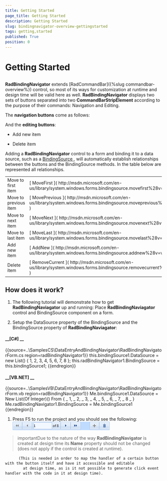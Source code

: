 ```yaml
---
title: Getting Started
page_title: Getting Started
description: Getting Started
slug: bindingnavigator-overview-gettingstarted
tags: getting,started
published: True
position: 0
---
```


# Getting Started



## 

__RadBindingNavigator__ extends
          [RadCommandBar]({%slug commandbar-overview%}) control,
          so most of its ways for customization at runtime
          and design time will be valid here as well. __RadBindingNavigator__ displays two sets of buttons separated
          into two __CommandBarStripElement__ according to the purpose of their commands: Navigation and Editing.
        

The __navigation buttons__ come as follows:
        

And the __editing buttons__:
        

* Add new item
            

* Delete item
            

Adding a __RadBindingNavigator__ control to a form and binding it to a data source, such as a
          [
                BindingSource
              ](
              http://msdn.microsoft.com/en-us/library/system.windows.forms.bindingsource%28v=vs.110%29.aspx
            )
          ,
          will automatically establish relationships between the buttons and the BindingSource methods.
          In the table below are represented all relationships.
        
<table><tr><td>Move to first item</td><td>[
                    MoveFirst
                  ](
                  http://msdn.microsoft.com/en-us/library/system.windows.forms.bindingsource.movefirst%28v=vs.110%29.aspx
                )</td></tr><tr><td>Move to previous item</td><td>[
                    MovePrevious
                  ](
                  http://msdn.microsoft.com/en-us/library/system.windows.forms.bindingsource.moveprevious%28v=vs.110%29.aspx
                )</td></tr><tr><td>Move to next item</td><td>[
                    MoveNext
                  ](
                  http://msdn.microsoft.com/en-us/library/system.windows.forms.bindingsource.movenext%28v=vs.110%29.aspx
                )</td></tr><tr><td>Move to last item</td><td>[
                    MoveLast
                  ](
                  http://msdn.microsoft.com/en-us/library/system.windows.forms.bindingsource.movelast%28v=vs.110%29.aspx
                )</td></tr><tr><td>Add new item</td><td>[
                    AddNew
                  ](
                  http://msdn.microsoft.com/en-us/library/system.windows.forms.bindingsource.addnew%28v=vs.110%29.aspx
                )</td></tr><tr><td>Delete item </td><td>[
                    RemoveCurrent
                  ](
                  http://msdn.microsoft.com/en-us/library/system.windows.forms.bindingsource.removecurrent%28v=vs.110%29.aspx
                )</td></tr></table>

## How does it work?

1. The following tutorial will demonstrate how to get __RadBindingNaviagator__ up and running:
              Place __RadBindingNaviagator__ control and BindingSource component on a form.
            

1. Setup the DataSource property of the BindingSource and the BindingSource property of __RadBindingNaviagator__:
            

#### __[C#] __

{{source=..\SamplesCS\DataEntryAndBindingNavigator\RadBindingNavigatorForm.cs region=radBindingNavigator1}}
	            this.bindingSource1.DataSource = new List<int>() { 1, 2, 3, 4, 5, 6, 7, 8 };
	            this.radBindingNavigator1.BindingSource = this.bindingSource1;
	{{endregion}}



#### __[VB.NET] __

{{source=..\SamplesVB\DataEntryAndBindingNavigator\RadBindingNavigatorForm.vb region=radBindingNavigator1}}
	            Me.bindingSource1.DataSource = New List(Of Integer)() From { _
	             1, _
	             2, _
	             3, _
	             4, _
	             5, _
	             6, _
	             7, _
	             8 _
	            }
	            Me.radBindingNavigator1.BindingSource = Me.bindingSource1
	{{endregion}}



1. Press F5 to run the project and you should see the following:![bindingnavigator-overview-gettingstarted 001](images/bindingnavigator-overview-gettingstarted001.png)

>importantDue to the nature of the way __RadBindingNavigator__ is created at design time its __Name__
            property should not be changed (does not apply if the control is created at runtime).

          (This is needed in order to map the handler of a certain button with the button itself and have it accessible and editable
            at design time, as is it not possible to generate click event handler with the code in it at design time).
          
